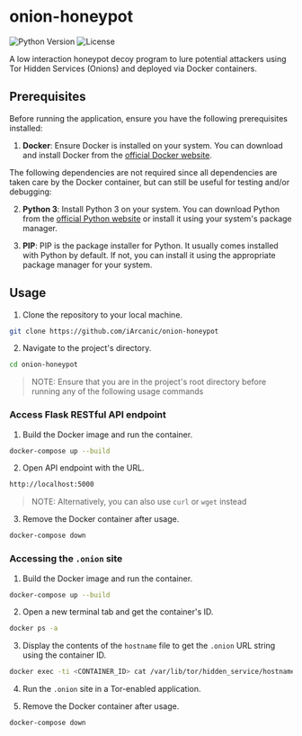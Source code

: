 # onion-honeypot

![Python Version](https://img.shields.io/badge/Python-3.x-blue.svg)
![License](https://img.shields.io/badge/License-MIT-green.svg)

A low interaction honeypot decoy program to lure potential attackers using Tor Hidden Services (Onions) and deployed via Docker containers.

## Prerequisites

Before running the application, ensure you have the following prerequisites installed:

1. **Docker**: Ensure Docker is installed on your system. You can download and install Docker from the [official Docker website](https://www.docker.com/get-started/).

The following dependencies are not required since all dependencies are taken care by the Docker container, but can still be useful for testing and/or debugging:

2. **Python 3**: Install Python 3 on your system. You can download Python from the [official Python website](https://www.python.org/downloads/) or install it using your system's package manager.

3. **PIP**: PIP is the package installer for Python. It usually comes installed with Python by default. If not, you can install it using the appropriate package manager for your system.

## Usage

1. Clone the repository to your local machine.

```bash
git clone https://github.com/iArcanic/onion-honeypot
```

2. Navigate to the project's directory.

```bash
cd onion-honeypot
```

> NOTE: Ensure that you are in the project's root directory before running any of the following usage commands

### Access Flask RESTful API endpoint

1. Build the Docker image and run the container.

```bash
docker-compose up --build
```

2. Open API endpoint with the URL.

```bash
http://localhost:5000
```

> NOTE: Alternatively, you can also use `curl` or `wget` instead

3. Remove the Docker container after usage.

```bash
docker-compose down
```

### Accessing the `.onion` site

1. Build the Docker image and run the container.

```bash
docker-compose up --build
```

2. Open a new terminal tab and get the container's ID.

```bash
docker ps -a
```

3. Display the contents of the `hostname` file to get the `.onion` URL string using the container ID.

```bash
docker exec -ti <CONTAINER_ID> cat /var/lib/tor/hidden_service/hostname
```

4. Run the `.onion` site in a Tor-enabled application.

5. Remove the Docker container after usage.

```bash
docker-compose down
```